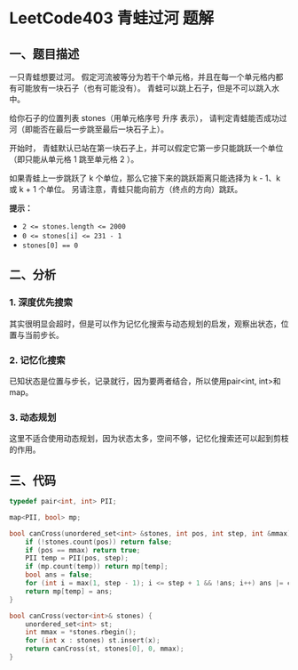 # LeetCode403 青蛙过河 题解

## 一、题目描述

一只青蛙想要过河。 假定河流被等分为若干个单元格，并且在每一个单元格内都有可能放有一块石子（也有可能没有）。 青蛙可以跳上石子，但是不可以跳入水中。

给你石子的位置列表 stones（用单元格序号 升序 表示）， 请判定青蛙能否成功过河（即能否在最后一步跳至最后一块石子上）。

开始时， 青蛙默认已站在第一块石子上，并可以假定它第一步只能跳跃一个单位（即只能从单元格 1 跳至单元格 2 ）。

如果青蛙上一步跳跃了 k 个单位，那么它接下来的跳跃距离只能选择为 k - 1、k 或 k + 1 个单位。 另请注意，青蛙只能向前方（终点的方向）跳跃。

**提示：**

- `2 <= stones.length <= 2000`
- `0 <= stones[i] <= 231 - 1`
- `stones[0] == 0`



## 二、分析

### 1. 深度优先搜索

其实很明显会超时，但是可以作为记忆化搜索与动态规划的启发，观察出状态，位置与当前步长。

### 2. 记忆化搜索

已知状态是位置与步长，记录就行，因为要两者结合，所以使用pair<int, int>和map。

### 3. 动态规划

这里不适合使用动态规划，因为状态太多，空间不够，记忆化搜索还可以起到剪枝的作用。



## 三、代码

```c++
typedef pair<int, int> PII;

map<PII, bool> mp;

bool canCross(unordered_set<int> &stones, int pos, int step, int &mmax) {
    if (!stones.count(pos)) return false; 
    if (pos == mmax) return true;
    PII temp = PII(pos, step);
    if (mp.count(temp)) return mp[temp];
    bool ans = false;
    for (int i = max(1, step - 1); i <= step + 1 && !ans; i++) ans |= canCrostones, pos + i, i, mmax);
    return mp[temp] = ans;
}

bool canCross(vector<int>& stones) {
    unordered_set<int> st;
    int mmax = *stones.rbegin();
    for (int x : stones) st.insert(x);
    return canCross(st, stones[0], 0, mmax);
}
```

